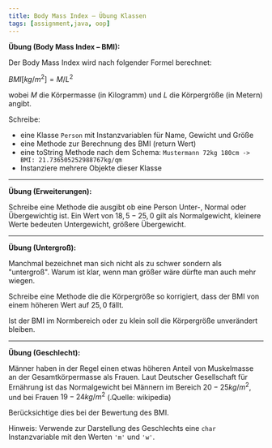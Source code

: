 ```yaml
---
title: Body Mass Index – Übung Klassen
tags: [assignment,java, oop]
---
```




**Übung (Body Mass Index – BMI):**

Der Body Mass Index wird nach folgender Formel berechnet:

$BMI [kg/m^2] = M/L^2$

wobei $M$ die Körpermasse (in Kilogramm) und $L$ die Körpergröße (in Metern) angibt.

Schreibe:

- eine Klasse `Person` mit Instanzvariablen für Name, Gewicht und Größe
- eine Methode zur Berechnung des BMI (return Wert)
- eine toString Methode nach dem Schema:
  `Mustermann 72kg 180cm -> BMI: 21.736505252988767kg/qm`
- Instanziere mehrere Objekte dieser Klasse



---

**Übung (Erweiterungen):**

Schreibe eine Methode die ausgibt ob eine Person Unter-, Normal oder Übergewichtig ist. Ein Wert von $18,5-25,0$ gilt als Normalgewicht, kleinere Werte bedeuten Untergewicht, größere Übergewicht.



---

**Übung (Untergroß):**

Manchmal bezeichnet man sich nicht als zu schwer sondern als "untergroß". Warum ist klar, wenn man größer wäre dürfte man auch mehr wiegen.

Schreibe eine Methode die die Körpergröße so korrigiert, dass der BMI von einem höheren Wert auf $25,0$ fällt.

Ist der BMI im Normbereich oder zu klein soll die Körpergröße unverändert bleiben.



---

**Übung (Geschlecht):**

Männer haben in der Regel einen etwas höheren Anteil von Muskelmasse an der Gesamtkörpermasse als Frauen. Laut Deutscher Gesellschaft für Ernährung ist das Normalgewicht bei Männern im Bereich $20-25 kg/m^2$, und bei Frauen $19-24 kg/m^2$ (.Quelle: wikipedia)

Berücksichtige dies bei der Bewertung des BMI.

Hinweis: Verwende zur Darstellung des Geschlechts eine `char` Instanzvariable mit den Werten `'m'` und `'w'`.

